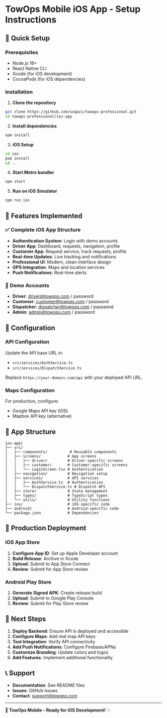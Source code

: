 # TowOps Mobile iOS App - Setup Instructions

## 🚀 Quick Setup

### Prerequisites
- Node.js 18+
- React Native CLI
- Xcode (for iOS development)
- CocoaPods (for iOS dependencies)

### Installation

1. **Clone the repository**
```bash
git clone https://github.com/usqazi/towops-professional.git
cd towops-professional/ios-app
```

2. **Install dependencies**
```bash
npm install
```

3. **iOS Setup**
```bash
cd ios
pod install
cd ..
```

4. **Start Metro bundler**
```bash
npm start
```

5. **Run on iOS Simulator**
```bash
npm run ios
```

## 📱 Features Implemented

### ✅ **Complete iOS App Structure**
- **Authentication System**: Login with demo accounts
- **Driver App**: Dashboard, requests, navigation, profile
- **Customer App**: Request service, track requests, profile
- **Real-time Updates**: Live tracking and notifications
- **Professional UI**: Modern, clean interface design
- **GPS Integration**: Maps and location services
- **Push Notifications**: Real-time alerts

### 🎯 **Demo Accounts**
- **Driver**: driver@towops.com / password
- **Customer**: customer@towops.com / password
- **Dispatcher**: dispatcher@towops.com / password
- **Admin**: admin@towops.com / password

## 🔧 **Configuration**

### API Configuration
Update the API base URL in:
- `src/services/AuthService.ts`
- `src/services/DispatchService.ts`

Replace `https://your-domain.com/api` with your deployed API URL.

### Maps Configuration
For production, configure:
- Google Maps API key (iOS)
- Mapbox API key (alternative)

## 📱 **App Structure**

```
ios-app/
├── src/
│   ├── components/          # Reusable components
│   ├── screens/            # App screens
│   │   ├── driver/         # Driver-specific screens
│   │   ├── customer/       # Customer-specific screens
│   │   └── LoginScreen.tsx # Authentication
│   ├── navigation/         # Navigation setup
│   ├── services/           # API services
│   │   ├── AuthService.ts  # Authentication
│   │   └── DispatchService.ts # Dispatch API
│   ├── store/              # State management
│   ├── types/              # TypeScript types
│   └── utils/              # Utility functions
├── ios/                    # iOS-specific code
├── android/                # Android-specific code
└── package.json            # Dependencies
```

## 🚀 **Production Deployment**

### iOS App Store
1. **Configure App ID**: Set up Apple Developer account
2. **Build Release**: Archive in Xcode
3. **Upload**: Submit to App Store Connect
4. **Review**: Submit for App Store review

### Android Play Store
1. **Generate Signed APK**: Create release build
2. **Upload**: Submit to Google Play Console
3. **Review**: Submit for Play Store review

## 🎯 **Next Steps**

1. **Deploy Backend**: Ensure API is deployed and accessible
2. **Configure Maps**: Add real map API keys
3. **Test Integration**: Verify API connectivity
4. **Add Push Notifications**: Configure Firebase/APNs
5. **Customize Branding**: Update colors and logos
6. **Add Features**: Implement additional functionality

## 📞 **Support**

- **Documentation**: See README files
- **Issues**: GitHub Issues
- **Contact**: support@towops.com

---

**🚛 TowOps Mobile - Ready for iOS Development!** ✨
